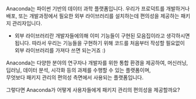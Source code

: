 Anaconda는 파이썬 기반의 데이터 과학 플랫폼입니다. 우리가 프로덕트를 개발하거나 배포, 또는 개발과정에서 필요한 외부 라이브러리를 설치하는데 편의성을 제공하는 패키지 관리자입니다.  
* 외부 라이브러리란 개발자들에의해 이미 기능들이 구현된 모음집이라고 생각하시면 됩니다. 따라서 우리는 기능들을 구현하기 위해 코드를 처음부터 작성할 필요없이 외부 라이브러리를 가져다 쓰면 되는거죠 :)

Anaconda는 다양한 분야의 연구자나 개발자를 위한 통합 환경을 제공하여, 머신러닝, 딥러닝, 데이터 분석, 시각화 등의 과제를 수행할 수 있는 플랫폼이며,   
무엇보다 패키지 관리의 편의성 측면에서 사용되는 플랫폼입니다.  

그렇다면 Anaconda가 어떻게 사용자들에게 패키지 관리의 편의성을 제공할까요?  

